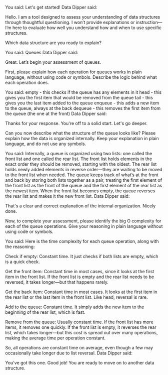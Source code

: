 You said:
Let's get started!
Data Dipper said:

Hello. I am a tool designed to assess your understanding of data structures through thoughtful questioning. I won’t provide explanations or instruction—I’m here to evaluate how well you understand how and when to use specific structures.

Which data structure are you ready to explain?

You said:
Queues
Data Dipper said:

Great. Let’s begin your assessment of queues.

First, please explain how each operation for queues works in plain language, without using code or symbols. Describe the logic behind what each operation does.

You said:
empty - this checks if the queue has any elements in it
head - this gives you the first item that would be removed from the queue
tail - this gives you the last item added to the queue
enqueue - this adds a new item to the queue, always at the back
dequeue - this removes the first item from the queue (the one at the front)
Data Dipper said:

Thanks for your response. You're off to a solid start. Let's go deeper.

Can you now describe what the structure of the queue looks like? Please explain how the data is organized internally. Keep your explanation in plain language, and do not use any symbols.

You said:
Internally, a queue is organized using two lists: one called the front list and one called the rear list. The front list holds elements in the exact order they should be removed, starting with the oldest. The rear list holds newly added elements in reverse order—they are waiting to be moved to the front list when needed. The queue keeps track of what’s at the front and back by storing both lists together as a pair, treating the first element of the front list as the front of the queue and the first element of the rear list as the newest item. When the front list becomes empty, the queue reverses the rear list and makes it the new front list.
Data Dipper said:

That's a clear and correct explanation of the internal organization. Nicely done.

Now, to complete your assessment, please identify the big O complexity for each of the queue operations. Give your reasoning in plain language without using code or symbols.

You said:
Here is the time complexity for each queue operation, along with the reasoning:

Check if empty: Constant time. It just checks if both lists are empty, which is a quick check.

Get the front item: Constant time in most cases, since it looks at the first item in the front list. If the front list is empty and the rear list needs to be reversed, it takes longer—but that happens rarely.

Get the back item: Constant time in most cases. It looks at the first item in the rear list or the last item in the front list. Like head, reversal is rare.

Add to the queue: Constant time. It simply adds the new item to the beginning of the rear list, which is fast.

Remove from the queue: Usually constant time. If the front list has more items, it removes one quickly. If the front list is empty, it reverses the rear list, which takes longer—but this cost is spread out over many operations, making the average time per operation constant.

So, all operations are constant time on average, even though a few may occasionally take longer due to list reversal.
Data Dipper said:

You've got this one. Good job! You are ready to move on to another data structure.
